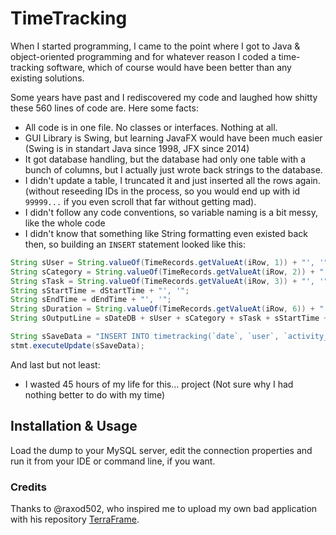 # TimeTracking
When I started programming, I came to the point where I got to Java & object-oriented programming and for whatever reason I coded a time-tracking software, which of course would have been better than any existing solutions.

Some years have past and I rediscovered my code and laughed how shitty these 560 lines of code are. Here some facts:

- All code is in one file. No classes or interfaces. Nothing at all.
- GUI Library is Swing, but learning JavaFX would have been much easier (Swing is in standart Java since 1998, JFX since 2014)
- It got database handling, but the database had only one table with a bunch of columns, but I actually just wrote back strings to the database.
- I didn't update a table, I truncated it and just inserted all the rows again. (without reseeding IDs in the process, so you would end up with id `99999...` if you even scroll that far without getting mad).
- I didn't follow any code conventions, so variable naming is a bit messy, like the whole code
- I didn't know that something like String formatting even existed back then, so building an `INSERT` statement looked like this:

```java
String sUser = String.valueOf(TimeRecords.getValueAt(iRow, 1)) + "', '";
String sCategory = String.valueOf(TimeRecords.getValueAt(iRow, 2)) + "', '";
String sTask = String.valueOf(TimeRecords.getValueAt(iRow, 3)) + "', '";
String sStartTime = dStartTime + "', '";
String sEndTime = dEndTime + "', '";
String sDuration = String.valueOf(TimeRecords.getValueAt(iRow, 6)) + "'";
String sOutputLine = sDateDB + sUser + sCategory + sTask + sStartTime + sEndTime + sDuration;

String sSaveData = "INSERT INTO timetracking(`date`, `user`, `activity_group`, `activity`, `start_time`, `end_time`, `duration`) VALUES (" + sOutputLine + ")";
stmt.executeUpdate(sSaveData);
```

And last but not least:
- I wasted 45 hours of my life for this... project (Not sure why I had nothing better to do with my time)

## Installation & Usage
Load the dump to your MySQL server, edit the connection properties and run it from your IDE or command line, if you want.

### Credits
Thanks to @raxod502, who inspired me to upload my own bad application with his repository [TerraFrame](https://github.com/raxod502/TerraFrame).
